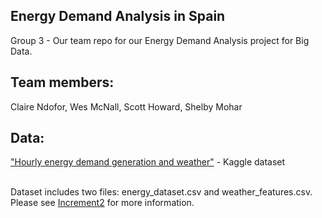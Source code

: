 ## Energy Demand Analysis in Spain
Group 3 - Our team repo for our Energy Demand Analysis project for Big Data. <br>

## Team members: <br>
Claire Ndofor, Wes McNall, Scott Howard, Shelby Mohar <br>

## Data: <br>
["Hourly energy demand generation and weather"](https://www.kaggle.com/nicholasjhana/energy-consumption-generation-prices-and-weather?select=weather_features.csv) - Kaggle dataset <br><br>

Dataset includes two files: energy_dataset.csv and weather_features.csv. <br>
Please see [Increment2](https://github.com/smgbx/Energy_Demand_Analysis/blob/master/Increment2.docx) for more information.


